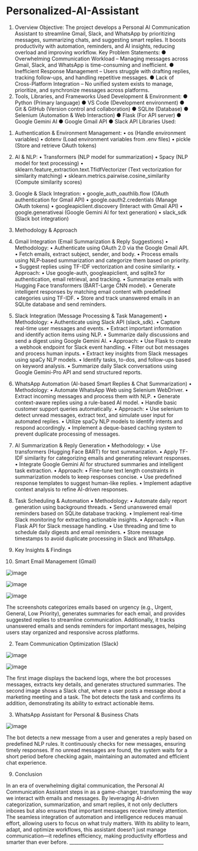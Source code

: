 # Personalized-AI-Assistant

1. Overview
Objective:
The project develops a Personal AI Communication Assistant to streamline Gmail, Slack, and WhatsApp by prioritizing messages, summarizing chats, and suggesting smart replies. It boosts productivity with automation, reminders, and AI insights, reducing overload and improving workflow.
 Key Problem Statements:
●	Overwhelming Communication Workload – Managing messages across Gmail, Slack, and WhatsApp is time-consuming and inefficient.
●	Inefficient Response Management – Users struggle with drafting replies, tracking follow-ups, and handling repetitive messages.
●	Lack of Cross-Platform Integration – No unified system exists to manage, prioritize, and synchronize messages across platforms.
2. Tools, Libraries, and Frameworks Used
Development & Environment:
●	Python (Primary language)
●	VS Code (Development environment)
●	Git & GitHub (Version control and collaboration)
●	SQLite (Database)
●	Selenium (Automation & Web Interaction)
●	Flask (For API server)
●	Google Gemini AI
●	Google Gmail API
●	Slack API
Libraries Used:
1)	Authentication & Environment Management:
•	os (Handle environment variables)
•	dotenv (Load environment variables from .env files)
•	pickle (Store and retrieve OAuth tokens)

2)	AI & NLP:
•	Transformers (NLP model for summarization)
•	Spacy (NLP model for text processing)
•	sklearn.feature_extraction.text.TfidfVectorizer (Text vectorization for similarity matching)
•	sklearn.metrics.pairwise.cosine_similarity (Compute similarity scores)

3)	Google & Slack Integration:
•	google_auth_oauthlib.flow  (OAuth authentication for Gmail API)
•	google.oauth2.credentials (Manage OAuth tokens)
•	googleapiclient.discovery  (Interact with Gmail API)
•	google.generativeai  (Google Gemini AI for text generation)
•	slack_sdk  (Slack bot integration)
3. Methodology & Approach

1. Gmail Integration (Email Summarization & Reply Suggestions)
•	Methodology:
•	Authenticate using OAuth 2.0 via the Google Gmail API.
•	Fetch emails, extract subject, sender, and body.
•	Process emails using NLP-based summarization and categorize them based on priority.
•	Suggest replies using TF-IDF vectorization and cosine similarity.
•	Approach:
•	Use google-auth, googleapiclient, and sqlite3 for authentication, email retrieval, and tracking.
•	Summarize emails with Hugging Face transformers (BART-Large CNN model).
•	Generate intelligent responses by matching email content with predefined categories using TF-IDF.
•	Store and track unanswered emails in an SQLite database and send reminders.

2. Slack Integration (Message Processing & Task Management)
•	Methodology:
•	Authenticate using Slack API (slack_sdk).
•	Capture real-time user messages and events.
•	Extract important information and identify action items using NLP.
•	Summarize daily discussions and send a digest using Google Gemini AI.
•	Approach:
•	Use Flask to create a webhook endpoint for Slack event handling.
•	Filter out bot messages and process human inputs.
•	Extract key insights from Slack messages using spaCy NLP models.
•	Identify tasks, to-dos, and follow-ups based on keyword analysis.
•	Summarize daily Slack conversations using Google Gemini-Pro API and send structured reports.

3. WhatsApp Automation (AI-based Smart Replies & Chat Summarization)
•	Methodology:
•	Automate WhatsApp Web using Selenium WebDriver.
•	Extract incoming messages and process them with NLP.
•	Generate context-aware replies using a rule-based AI model.
•	Handle basic customer support queries automatically.
•	Approach:
•	Use selenium to detect unread messages, extract text, and simulate user input for automated replies.
•	Utilize spaCy NLP models to identify intents and respond accordingly.
•	Implement a deque-based caching system to prevent duplicate processing of messages.

4. AI Summarization & Reply Generation
•	Methodology:
•	Use transformers (Hugging Face BART) for text summarization.
•	Apply TF-IDF similarity for categorizing emails and generating relevant responses.
•	Integrate Google Gemini AI for structured summaries and intelligent task extraction.
•	Approach:
•	Fine-tune text length constraints in summarization models to keep responses concise.
•	Use predefined response templates to suggest human-like replies.
•	Implement adaptive context analysis to refine AI-driven responses.

5. Task Scheduling & Automation
•	Methodology:
•	Automate daily report generation using background threads.
•	Send unanswered email reminders based on SQLite database tracking.
•	Implement real-time Slack monitoring for extracting actionable insights.
•	Approach:
•	Run Flask API for Slack message handling.
•	Use threading and time to schedule daily digests and email reminders.
•	Store message timestamps to avoid duplicate processing in Slack and WhatsApp.


5. Key Insights & Findings

1. Smart Email Management (Gmail)

 ![image](https://github.com/user-attachments/assets/da5f950a-406b-484e-83c9-e14cbe20d195)

 
 ![image](https://github.com/user-attachments/assets/13dccece-2642-480b-b339-e3ab6b2f2aa3)


 ![image](https://github.com/user-attachments/assets/4ef0a6a2-ded8-437c-822e-25b727f92366)



The screenshots categorizes emails based on urgency (e.g., Urgent, General, Low Priority), generates summaries for each email, and provides suggested replies to streamline communication. Additionally, it tracks unanswered emails and sends reminders for important messages, helping users stay organized and responsive across platforms.

2) Team Communication Optimization (Slack)

 ![image](https://github.com/user-attachments/assets/58d7ca02-f3ca-452f-84f7-7675b27399cb)

 ![image](https://github.com/user-attachments/assets/1f97c1fc-16d8-45ea-ada2-153ca7cda01a)



The first image displays the backend logs, where the bot processes messages, extracts key details, and generates structured summaries.
The second image shows a Slack chat, where a user posts a message about a marketing meeting and a task. The bot detects the task and confirms its addition, demonstrating its ability to extract actionable items.

3) WhatsApp Assistant for Personal & Business Chats

![image](https://github.com/user-attachments/assets/93424c55-6bfe-4c04-9cc0-0fcf4d37ca13)

 

The bot detects a new message from a user and generates a reply based on predefined NLP rules. It continuously checks for new messages, ensuring timely responses. If no unread messages are found, the system waits for a short period before checking again, maintaining an automated and efficient chat experience.

9. Conclusion

In an era of overwhelming digital communication, the Personal AI Communication Assistant steps in as a game-changer, transforming the way we interact with emails and messages. By leveraging AI-driven categorization, summarization, and smart replies, it not only declutters inboxes but also ensures that important messages receive timely attention. The seamless integration of automation and intelligence reduces manual effort, allowing users to focus on what truly matters. With its ability to learn, adapt, and optimize workflows, this assistant doesn’t just manage communication—it redefines efficiency, making productivity effortless and smarter than ever before. ________________________________________

